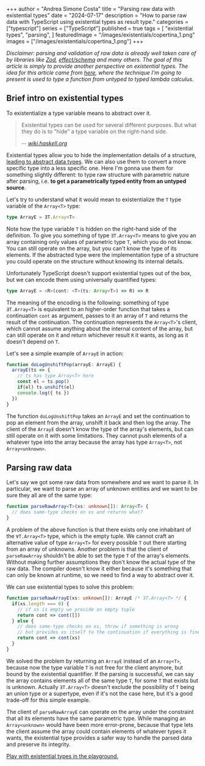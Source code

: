 +++
author = "Andrea Simone Costa"
title = "Parsing raw data with existential types"
date = "2024-07-17"
description = "How to parse raw data with TypeScript using existential types as result type."
categories = ["typescript"]
series = ["TypeScript"]
published = true
tags = [
    "existential types",
    "parsing",
]
featuredImage = "/images/existentials/copertina_1.png"
images = ["/images/existentials/copertina_1.png"]
+++

_Disclaimer: parsing and validation of raw data is already well taken care of by libraries like [Zod](https://zod.dev/), [effect/schema](https://github.com/Effect-TS/effect/tree/main/packages/schema) and many others. The goal of this article is simply to provide another perspective on existential types. The idea for this article came from [here](https://www.cs.ox.ac.uk/projects/gip/school/tc.hs), where the technique I'm going to present is used to type a function from untyped to typed lambda calculus._

## Brief intro on existential types

To existentialize a type variable means to abstract over it.

> Existential types can be used for several different purposes. But what they do is to "hide" a type variable on the right-hand side.
>
> -- <cite>[wiki.haskell.org](https://wiki.haskell.org/Existential_type)</cite>

Existential types allow you to hide the implementation details of a structure, [leading to abstract data types](https://homepages.inf.ed.ac.uk/gdp/publications/Abstract_existential.pdf). We can also use them to convert a more specific type into a less specific one. Here I'm gonna use them for something slightly different: to type raw structure with parametric nature after parsing, i.e. **to get a parametrically typed entity from an untyped source**.

Let's try to understand what it would mean to existentialize the `T` type variable of the `Array<T>` type:

```typescript
type ArrayE = ∃T.Array<T>
```

Note how the type variable `T` is hidden on the right-hand side of the definition. To give you something of type `∃T.Array<T>` means to give you an array containing only values of parametric type `T`, which you do not know. You can still operate on the array, but you can't know the type of its elements. If the abstracted type were the implementation type of a structure you could operate on the structure without knowing its internal details.

Unfortunately TypeScript doesn't support existential types out of the box, but we can encode them using universally quantified types:

```typescript
type ArrayE = <R>(cont: <T>(ts: Array<T>) => R) => R
```

The meaning of the encoding is the following: something of type `∃T.Array<T>` is equivalent to an higher-order function that takes a continuation `cont` as argument, passes to it an array of `T` and returns the result of the continuation. The continuation represents the `Array<T>`'s client, which cannot assume anything about the internal content of the array, but can still operate on it and return whichever result `R` it wants, as long as it doesn't depend on `T`.

Let's see a simple example of `ArrayE` in action:

```typescript
function doLogUnshiftPop(arrayE: ArrayE) {
  arrayE(ts => {
    // ts has type Array<T> here
    const el = ts.pop()
    if(el) ts.unshift(el)
    console.log({ ts })
  })
}
```

The function `doLogUnshiftPop` takes an `ArrayE` and set the continuation to pop an element from the array, unshift it back and then log the array. The client of the `ArrayE` doesn't know the type of the array's elements, but can still operate on it with some limitations. They cannot push elements of a whatever type into the array because the array has type `Array<T>`, not `Array<unknown>`.

## Parsing raw data

Let's say we got some raw data from somewhere and we want to parse it. In particular, we want to parse an array of unknown entities and we want to be sure they all are of the same type:

```typescript
function parseRawArray<T>(xs: unknown[]): Array<T> {
  // does same-type checks on xs and returns what?
}
```

A problem of the above function is that there exists only one inhabitant of the `∀T.Array<T>` type, which is the empty tuple. We cannot craft an alternative value of type `Array<T>` for every possible `T` out there starting from an array of unknowns. Another problem is that the client of `parseRawArray` shouldn't be able to set the type `T` of the array's elements. Without making further assumptions they don't know the actual type of the raw data. The compiler doesn't know it either because it's something that can only be known at runtime, so we need to find a way to abstract over it.

We can use existential types to solve this problem:

```typescript
function parseRawArrayE(xs: unknown[]): ArrayE /* ∃T.Array<T> */ {
  if(xs.length === 0) {
    // if xs is empty we provide an empty tuple
    return cont => cont([])
  } else {
    // does same-type checks on xs, throw if something is wrong
    // but provides xs itself to the continuation if everything is fine
    return cont => cont(xs)
  }
}
```

We solved the problem by returning an `ArrayE` instead of an `Array<T>`, because now the type variable `T` is not free for the client anymore, but bound by the existential quantifier. If the parsing is successful, we can say the array contains elements all of the same type `T`, for some `T` that exists but is unknown. Actually `∃T.Array<T>` doesn't exclude the possibility of `T` being an union type or a supertype, even if it's not the case here, but it's a good trade-off for this simple example.

The client of `parseRawArrayE` can operate on the array under the constraint that all its elements have the same parametric type. While managing an `Array<unknown>` would have been more error-prone, because that type lets the client assume the array could contain elements of whatever types it wants, the existential type provides a safer way to handle the parsed data and preserve its integrity.

[Play with existential types in the playground.](https://www.typescriptlang.org/play/?target=7&jsx=0&install-plugin=playground-ts-scanner#code/PTAEBcE8AcFNQIICckENIFFQF5SGAiAFQDpEV0AeAgPgCgo5S1MdRyAlKgCgGMB7AO3AAuVtU7gAziORNKVAJQ4qoNouzK2NGiFABXcAEsANgaigAZrv7dDAiL1DcAFrG4BrUAfMQA7g4BSAMqgvABGAFaukqBOqABu8OAuoBKoALaJMLA0lta2-J4SAPIRGACOuqhGBLycEry6SNywImGRNgA0oAAmsBLCIRFRigDeNKCe3pwl7eBEAOaw4AAKSLzg61lF5nUNTbCKAITYuDNRC0ur65tw25y9-fKj4xOgSEuNBeZVErAA3C8AL5aCY6RbgUBVIygTi8Hz8RTQNZwJBmfjpPqQ-jdFKQNKhXhGCQhbwEpKDWYSF58fj9FJ7ZpXaDE3BsWDmIznOH8ADSsEgEl2jWa8mpAjpDxWyJZKnZnJsRG5fIF9z64FFLx0zlcHi8oDJTgpUWJsQSEGSqQyoH4unxsCQJNASN4KMMfReeqF+yZEiInP483Jx1wkp9ftgAaSz1ebw+SC+P3+QJBoC1bh1k0hRmhztdBkxqGx5tgBgdD24SAM0A2SGJqHexZSGJe5l4Ds4nIhucd9WFsB90deNLpvf2ABE+twWGcFeCivCmfaoBOJBWqzWvc0urn5ACY8OIZKV1PTkNZ0t5-xF6jIMfK9W26r+tvkbuU6CwEkDMTu9-QGlvwkAwA08ApJS6ep6T7Qoei8cx7QjCEkkLTxwBeCYvE4Q4j0nQcY3ecBPgsRN0NAYFSMw0jXnoWBeG8UdmmPQ4iDiKpdHgE5cAAIjaKIuNAAAyASqImGi6J6NVjxYtiOJOUAeLPcB+KEkSoPHSdmNYox2NAYNrV0bNBOEmNXhw1dpO0+A9JtQyVJM3TvxmcpKmqWoGNgJiLPYrozO4LyDlIvDXgIojviJbIY3ImNKPsiAsnE9zPK0nTOPk3IbAMARlOM+yxO8Xz-JwOSuPS-JstUrUXHcLFICdZEl3zYlxNKzLaREw5HNKCoqhqTcPI0-yfMkyd-NFGMgomEL42I8LSKi14dCqd5UG6WrtXcWAcT1JJ+X1dZDXreAWvFEIHV4mwqRjHR9vtHxv0SFxarSXQ6VNB74EteAkQMADDDNGjQAonY8rUxiBuSqy5JB3zNJksaTLGeypoTWbIvfTNOFU0H+tXZiaXMAx5kaVBQk5XS5IK-HCeJ0n4AAHzprHEoGiNbXtEmyb0grWYyNBadABmmYZHHuGYnxK3ADnIZDYbzPF0wpYFxnYtTMBwheiF1t1bwfBcApUFAcFwHtGFfnAY2kEUP87HcrGdFMGC7ElexeC6QscTiAxmgSWtUCxvrPPBIrcCsXoCf4Tajjkp9wCkoPUtD9lgMjpX-eZ3GiDN4O9GxJOI+6KPcBjqSs4T3Pw8jwLQERkzkZm3491eYEJmbwGP2xn0sRxUNpRieJ3qbK1-UDJwOk1MBIJ7l1iW4QsAHIITe-82y++rUUalM6-AJB2IBcidGgetfixSEyFq93HCqtxiT1UxiVgTkMkEOsG3EnbB8yOAcisDK7EP2tYBsFQD4GQ6BOAAA8pA5zcPwbkABtAAuvIaQZ8sA10wpA8MkYnDPFIgeewbIBigOYLgGkEJ1COAEOACBEh4YTCBjQogsAfaQAgUoUA4Ds42SME8auIlKoZlbA6b6v0DBmm4aACGl1a5xgKBsQhc1SKkR0IhSsfQ55xTgHRaREx8HgEgSwTBaRUDQDYRQkG4CNTRR2CJfRvpmH2lYfo9hzi9IKVmNlCAnC3HHX4FxOhoAJqq0voItsdUfqmDEfAWB-AAC0EipEiXwQTWs4AAD6zjcAWIkHAgADAgkSmE7FMJYeITh5jylyRSf0DJligmTVkQQpYIlW4t1AA-Y+NcrpgC1hYMJ51ogX18To14MVYqYPeN0XQzROCcGgOAro3BLHsPmUZQoTluquTmZw1ATVFKLJ2Xs2YigAD8jhOEiG4QEiY9TYyEWmvI5p9lWlkXRkkNYPhrSwE+RgFAj4SoNCLN0OCCFBDtMEGoiQ-igTtPCnw-CjSyHsLIZwRB8NgTkW0GAF6qBFhaHwf-X43RiFYFwISwBwDiGopeCMa0GIRBcQQNiZaXE3aLBEAAJgAIxkTHhMWl6IMgMqZeiVlkJ2WgA5QAZl5TSulQr5IABlpmoDFbilooApUAFZZVIPxeKLsR9Noko5SwclQCQFn1RVyroHKuhSr1d-PIrUei8EVbweYABVWkTgvArBdJwesTAMAoODYOIN6AMDiBZMoLpwSJgAD0Tl4INbClgkgiDQADQEzCD9FAZqsBIX15hqF5vRsOQksA-Qes4LS6IgJ0WinIt0N1HrvVFr9csAN5LiWoNFC291XqfWdu7Ua3twaOWiiAA)
